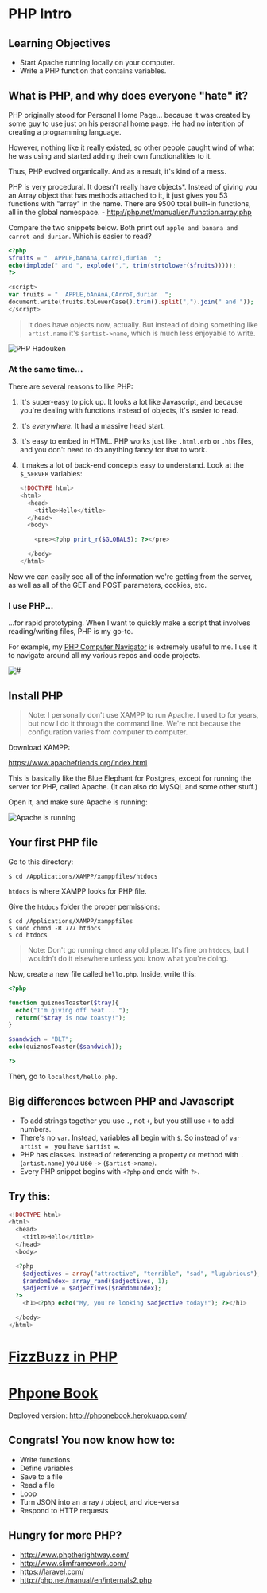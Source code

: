 # PHP Intro

## Learning Objectives

- Start Apache running locally on your computer.
- Write a PHP function that contains variables.

## What is PHP, and why does everyone "hate" it?

PHP originally stood for Personal Home Page... because it was created by some guy to use just on his personal home page. He had no intention of creating a programming language.

However, nothing like it really existed, so other people caught wind of what he was using and started adding their own functionalities to it.

Thus, PHP evolved organically. And as a result, it's kind of a mess.

PHP is very procedural. It doesn't really have objects*. Instead of giving you an Array object that has methods attached to it, it just gives you 53 functions with "array" in the name. There are 9500 total built-in functions, all in the global namespace. - http://php.net/manual/en/function.array.php

Compare the two snippets below. Both print out `apple and banana and carrot and durian`. Which is easier to read?

```php
<?php
$fruits = "  APPLE,bAnAnA,CArroT,durian  ";
echo(implode(" and ", explode(",", trim(strtolower($fruits)))));
?>

<script>
var fruits = "  APPLE,bAnAnA,CArroT,durian  ";
document.write(fruits.toLowerCase().trim().split(",").join(" and "));
</script>
```

> It does have objects now, actually. But instead of doing something like `artist.name` it's `$artist->name`, which is much less enjoyable to write.

![PHP Hadouken](hadouken.jpg)

### At the same time...

There are several reasons to like PHP:

1. It's super-easy to pick up. It looks a lot like Javascript, and because you're dealing with functions instead of objects, it's easier to read.

2. It's *everywhere*. It had a massive head start.

3. It's easy to embed in HTML. PHP works just like `.html.erb` or `.hbs` files, and you don't need to do anything fancy for that to work.

4. It makes a lot of back-end concepts easy to understand. Look at the `$_SERVER` variables:

    ```PHP
    <!DOCTYPE html>
    <html>
      <head>
        <title>Hello</title>
      </head>
      <body>

        <pre><?php print_r($GLOBALS); ?></pre>

      </body>
    </html>
    ```

Now we can easily see all of the information we're getting from the server, as well as all of the GET and POST parameters, cookies, etc.

### I use PHP...

...for rapid prototyping. When I want to quickly make a script that involves reading/writing files, PHP is my go-to.

For example, my [PHP Computer Navigator](https://github.com/RobertAKARobin/PHP-Computer-Navigator) is extremely useful to me. I use it to navigate around all my various repos and code projects.

![#](commitstrip.jpg)

## Install PHP

> Note: I personally don't use XAMPP to run Apache. I used to for years, but now I do it through the command line. We're not because the configuration varies from computer to computer.

Download XAMPP:

https://www.apachefriends.org/index.html

This is basically like the Blue Elephant for Postgres, except for running the server for PHP, called Apache. (It can also do MySQL and some other stuff.)

Open it, and make sure Apache is running:

![Apache is running](xampp.png)

## Your first PHP file

Go to this directory:

```
$ cd /Applications/XAMPP/xamppfiles/htdocs
```

`htdocs` is where XAMPP looks for PHP file.

Give the `htdocs` folder the proper permissions:

```
$ cd /Applications/XAMPP/xamppfiles
$ sudo chmod -R 777 htdocs
$ cd htdocs
```

> Note: Don't go running `chmod` any old place. It's fine on `htdocs`, but I wouldn't do it elsewhere unless you know what you're doing.

Now, create a new file called `hello.php`. Inside, write this:

```PHP
<?php

function quiznosToaster($tray){
  echo("I'm giving off heat... ");
  return("$tray is now toasty!");
}

$sandwich = "BLT";
echo(quiznosToaster($sandwich));

?>
```

Then, go to `localhost/hello.php`.

## Big differences between PHP and Javascript

- To add strings together you use `.`, not `+`, but you still use `+` to add numbers.
- There's no `var`. Instead, variables all begin with `$`. So instead of `var artist = ` you have `$artist =`.
- PHP has classes. Instead of referencing a property or method with `.` (`artist.name`) you use `->` (`$artist->name`).
- Every PHP snippet begins with `<?php` and ends with `?>`.

## Try this:

```PHP
<!DOCTYPE html>
<html>
  <head>
    <title>Hello</title>
  </head>
  <body>

  <?php
    $adjectives = array("attractive", "terrible", "sad", "lugubrious");
    $randomIndex= array_rand($adjectives, 1);
    $adjective = $adjectives[$randomIndex];
  ?>
    <h1><?php echo("My, you're looking $adjective today!"); ?></h1>

  </body>
</html>
```

# [FizzBuzz in PHP](https://github.com/ga-wdi-exercises/php-fizzbuzz)

# [Phpone Book](https://github.com/ga-wdi-exercises/phpone_book)

Deployed version: http://phponebook.herokuapp.com/

## Congrats! You now know how to:

- Write functions
- Define variables
- Save to a file
- Read a file
- Loop
- Turn JSON into an array / object, and vice-versa
- Respond to HTTP requests

## Hungry for more PHP?

- http://www.phptherightway.com/
- http://www.slimframework.com/
- https://laravel.com/
- http://php.net/manual/en/internals2.php
